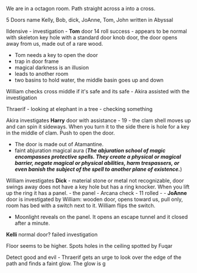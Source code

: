 We are in a octagon room.
Path straight across a into a cross.

5 Doors name Kelly, Bob, dick, JoAnne, Tom, John written in Abyssal
 
Ildensive - investigation - 
**Tom** door 14 roll success - appears to be normal with skeleton key hole with a standard door knob door, the door opens away from us, made out of a rare wood. 
- Tom needs a key to open the door
- trap in door frame
- magical darkness is an illusion
- leads to another room
- two basins to hold water, the middle basin goes up and down

William checks cross middle if it's safe and its safe - Akira assisted with the investigation

Thraerif - looking at elephant in a tree - checking something 

Akira investigates **Harry** door with assistance - 19 - the clam shell moves up
 and can spin it sideways. When you turn it to the side there is hole for a key in the middle of clam. Push to open the door.
 - The door is made out of Atamantine.
 - faint abjuration magical aura (**_The abjuration school of magic encompasses protective spells. They create a physical or magical barrier, negate magical or physical abilities, harm trespassers, or even banish the subject of the spell to another plane of existence._**)
   
William investigates **Dick**  - material stone or metal not recognizable, door swings away does not have a key hole but has a ring knocker. When you lift up the ring it has a panel. 
	- the panel - Arcana  check - 11 rolled - 
	- 
**JoAnne** door is investigated by William:  wooden door, opens toward us, pull only, room has bed with a switch next to it. William flips the switch. 
- Moonlight reveals on the panel. It opens an escape tunnel and it closed after a minute. 

**Kelli** normal door? failed investigation

Floor seems to be higher. Spots holes in the ceiling spotted by Fuqar

Detect good and evil - Thraerif gets an urge to look over the edge of the path and finds a faint glow. The glow is g


